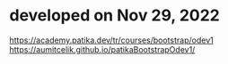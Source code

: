 # developed on Nov 29, 2022
https://academy.patika.dev/tr/courses/bootstrap/odev1  
https://aumitcelik.github.io/patikaBootstrapOdev1/